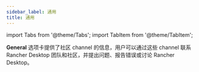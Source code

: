 ```yaml
---
sidebar_label: 通用
title: 通用
---
```


import Tabs from '@theme/Tabs';
import TabItem from '@theme/TabItem';

**General** 选项卡提供了社区 channel 的信息，用户可以通过这些 channel 联系 Rancher Desktop 团队和社区，并提出问题、报告错误或讨论 Rancher Desktop。
